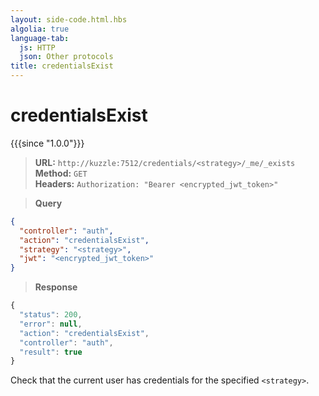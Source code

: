 ```yaml
---
layout: side-code.html.hbs
algolia: true
language-tab:
  js: HTTP
  json: Other protocols
title: credentialsExist
---
```


# credentialsExist

{{{since "1.0.0"}}}

<blockquote class="js">
<p>
<b>URL:</b> <code>http://kuzzle:7512/credentials/&lt;strategy&gt;/_me/_exists</code>  
<br><b>Method:</b> <code>GET</code>  
<br><b>Headers:</b> <code>Authorization: "Bearer &lt;encrypted_jwt_token&gt;"</code>
</p>
</blockquote>

<blockquote class="json">
<p>
<b>Query</b>
</p>
</blockquote>

```json
{
  "controller": "auth",
  "action": "credentialsExist",
  "strategy": "<strategy>",
  "jwt": "<encrypted_jwt_token>"
}
```

>**Response**

```javascript
{
  "status": 200,
  "error": null,
  "action": "credentialsExist",
  "controller": "auth",
  "result": true
}
```

Check that the current user has credentials for the specified `<strategy>`.
